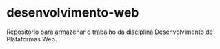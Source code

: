 # desenvolvimento-web
Repositório para armazenar o trabalho da disciplina Desenvolvimento de Plataformas Web.
